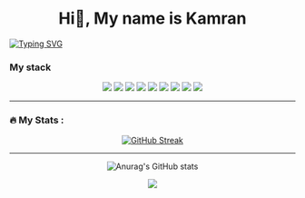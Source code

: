<h1 align="center">Hi👋, My name is Kamran</h1>

[![Typing SVG](https://readme-typing-svg.herokuapp.com?font=Fira+Code&size=30&pause=1000&center=true&vCenter=true&width=435&lines=I'm+front-end+developer)](https://git.io/typing-svg)

<h3>My stack</h2>
<div align="center">
<img src="https://img.shields.io/badge/HTML5-black ?style=for-the-badge&logo=HTML5&logoColor=ЦВЕТ ЛОГОТИПА"/>
<img src="https://img.shields.io/badge/CSS3-black ?style=for-the-badge&logo=CSS3&logoColor=ЦВЕТ ЛОГОТИПА"/>
<img src="https://img.shields.io/badge/Sass-black ?style=for-the-badge&logo=Sass&logoColor=ЦВЕТ ЛОГОТИПА"/>
<img src="https://img.shields.io/badge/Less-black ?style=for-the-badge&logo=Less&logoColor=ЦВЕТ ЛОГОТИПА"/>
<img src="https://img.shields.io/badge/Bootstrap-black ?style=for-the-badge&logo=Bootstrap&logoColor=ЦВЕТ ЛОГОТИПА"/>
<img src="https://img.shields.io/badge/JavaScript-black ?style=for-the-badge&logo=JavaScript&logoColor=ЦВЕТ ЛОГОТИПА"/>
<img src="https://img.shields.io/badge/React-black ?style=for-the-badge&logo=React&logoColor=ЦВЕТ ЛОГОТИПА"/>
<img src="https://img.shields.io/badge/Redux-black ?style=for-the-badge&logo=Redux&logoColor=ЦВЕТ ЛОГОТИПА"/>
<img src="https://img.shields.io/badge/TypeScript-black ?style=for-the-badge&logo=TypeScript&logoColor=ЦВЕТ ЛОГОТИПА"/>
</div>

---

### :fire: My Stats :


<div align="center">
 
[![GitHub Streak](http://github-readme-streak-stats.herokuapp.com?user=KamranAbdullaev&theme=Javascript-dark&border_radius=10)](https://git.io/streak-stats)
 
</div>

---

<div align="center">

 ![Anurag's GitHub stats](https://github-readme-stats.vercel.app/api?username=KamranAbdullaev&langs_count=8&show_icons=true&theme=cobalt)


</div>


<div align="center">
 
 ![](https://github-profile-summary-cards.vercel.app/api/cards/profile-details?username=KamranAbdullaev&theme=solarized_dark)
 
 <div>
  
  

